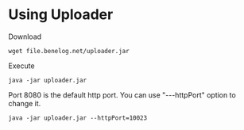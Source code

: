 Using Uploader
=========
Download

	wget file.benelog.net/uploader.jar
    
Execute

    java -jar uploader.jar
    

Port 8080 is the default http port. You can use "---httpPort" option to change it.

    java -jar uploader.jar --httpPort=10023


